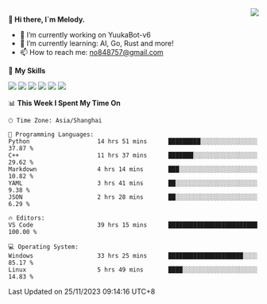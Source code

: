 <a href="#">
  <img align="right" src="https://github-readme-stats.vercel.app/api?username=melodyyuuka&count_private=true&show_icons=true" />
</a>

**👋 Hi there, I`m Melody.**

- 🔭 I’m currently working on YuukaBot-v6
- 🌱 I’m currently learning: AI, Go, Rust and more!
- 📫 How to reach me: no848757@gmail.com

🌟 **My Skills** 

![](https://img.shields.io/badge/-Python-3e74a2?style=flat-square&logo=Python&logoColor=fff)
![](https://img.shields.io/badge/-Java-007396?style=flat-square&logo=OpenJDK&logoColor=fff)
![](https://img.shields.io/badge/-Node.js-339933?style=flat-square&logo=Node.js&logoColor=fff)
![](https://img.shields.io/badge/-Git-f05032?style=flat-square&logo=git&logoColor=fff)
![](https://img.shields.io/badge/-PostgreSQL-4169e1?style=flat-square&logo=PostgreSQL&logoColor=fff)
![](https://img.shields.io/badge/-VSCode-007acc?style=flat-square&logo=Visual-Studio-Code&logoColor=fff)


<!--START_SECTION:waka-->
📊 **This Week I Spent My Time On** 

```text
🕑︎ Time Zone: Asia/Shanghai

💬 Programming Languages: 
Python                   14 hrs 51 mins      █████████░░░░░░░░░░░░░░░░   37.87 % 
C++                      11 hrs 37 mins      ███████░░░░░░░░░░░░░░░░░░   29.62 % 
Markdown                 4 hrs 14 mins       ███░░░░░░░░░░░░░░░░░░░░░░   10.82 % 
YAML                     3 hrs 41 mins       ██░░░░░░░░░░░░░░░░░░░░░░░    9.38 % 
JSON                     2 hrs 28 mins       ██░░░░░░░░░░░░░░░░░░░░░░░    6.29 % 

🔥 Editors: 
VS Code                  39 hrs 15 mins      █████████████████████████   100.00 % 

💻 Operating System: 
Windows                  33 hrs 25 mins      █████████████████████░░░░   85.17 % 
Linux                    5 hrs 49 mins       ████░░░░░░░░░░░░░░░░░░░░░   14.83 % 
```


 Last Updated on 25/11/2023 09:14:16 UTC+8
<!--END_SECTION:waka-->
